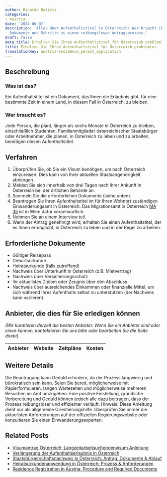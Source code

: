 ```yaml
---
author: Ricardo Batista
categories:
- Austria
date: '2024-06-07'
description: 'Alles über Aufenthaltstitel in Österreich: Wer braucht ihn, erforderliche
  Dokumente und Schritte zu einem reibungslosen Antragsprozess.'
draft: false
meta_title: Erhalten Sie Ihren Aufenthaltstitel für Österreich problemlos
title: Erhalten Sie Ihren Aufenthaltstitel für Österreich problemlos
translationKey: austria-residence_permit_application
---
```



## Beschreibung
### Was ist das?
Ein Aufenthaltstitel ist ein Dokument, das Ihnen die Erlaubnis gibt, für eine bestimmte Zeit in einem Land, in diesem Fall in Österreich, zu bleiben.

### Wer braucht es?
Jede Person, die plant, länger als sechs Monate in Österreich zu bleiben, einschließlich Studenten, Familienmitglieder österreichischer Staatsbürger oder Arbeitnehmer, die planen, in Österreich zu leben und zu arbeiten, benötigen diesen Aufenthaltstitel.

## Verfahren
1. Überprüfen Sie, ob Sie ein Visum benötigen, um nach Österreich einzureisen: Dies kann von Ihrer aktuellen Staatsangehörigkeit abhängen.
2. Melden Sie sich innerhalb von drei Tagen nach Ihrer Ankunft in Österreich bei der örtlichen Behörde an.
3. Sammeln Sie die erforderlichen Dokumente (siehe unten).
4. Beantragen Sie Ihren Aufenthaltstitel im für Ihren Wohnort zuständigen Einwanderungsamt in Österreich. Das Migrationsamt in Österreich [MA 35](https://www.wien.gv.at/english/) ist in Wien dafür verantwortlich.
5. Nehmen Sie an einem Interview teil.
6. Wenn der Antrag genehmigt wird, erhalten Sie einen Aufenthaltstitel, der es Ihnen ermöglicht, in Österreich zu leben und in der Regel zu arbeiten.

## Erforderliche Dokumente
- Gültiger Reisepass
- Geburtsurkunde
- Heiratsurkunde (falls zutreffend)
- Nachweis über Unterkunft in Österreich (z.B. Mietvertrag)
- Nachweis über Versicherungsschutz
- Ihr aktuellstes Diplom oder Zeugnis über den Abschluss
- Nachweis über ausreichendes Einkommen oder finanzielle Mittel, um sich während Ihres Aufenthalts selbst zu unterstützen (der Nachweis kann variieren)

## Anbieter, die dies für Sie erledigen können

_(Wir kuratieren derzeit die besten Anbieter. Wenn Sie ein Anbieter sind oder einen kennen, kontaktieren Sie uns bitte oder bearbeiten Sie die Seite direkt)_

| Anbieter | Website | Zeitpläne | Kosten |
| --------------- | --------------- | :-------------: | :-------------: |

## Weitere Details
Die Beantragung kann Geduld erfordern, da der Prozess langwierig und bürokratisch sein kann. Seien Sie bereit, möglicherweise mit Papierformularen, langen Wartezeiten und möglicherweise mehreren Besuchen im Amt umzugehen. Eine positive Einstellung, gründliche Vorbereitung und Geduld können jedoch alle dazu beitragen, dass der Prozess reibungsloser und effizienter verläuft.
Hinweis: Diese Anleitung dient nur als allgemeine Orientierungshilfe. Überprüfen Sie immer die aktuellsten Anforderungen auf der offiziellen Regierungswebsite oder konsultieren Sie einen Einwanderungsexperten.
## Related Posts

- [Visumantrag Österreich: Langzeitarbeitsuchendenvisum Anleitung](https://tramitit.com/de/guides/austria/beantragung_eines_visums/)
- [Verlängerung der Aufenthaltserlaubnis in Österreich](https://tramitit.com/de/guides/austria/aufenthaltstitelverlangerung/)
- [Staatsbürgerschaftsnachweis in Österreich: Antrag, Dokumente & Ablauf](https://tramitit.com/de/guides/austria/staatsburgerschaftsnachweis/)
- [Heiratsurkundenanwendung in Österreich: Prozess & Anforderungen](https://tramitit.com/de/guides/austria/heiratsurkunde_beantragen/)
- [Residence Registration in Austria: Procedure and Required Documents](https://tramitit.com/de/guides/austria/meldeauskunft/)